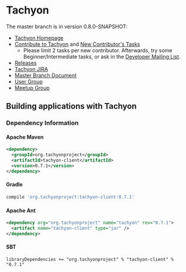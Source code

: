 Tachyon
=======

The master branch is in version 0.8.0-SNAPSHOT:

- [Tachyon Homepage](http://www.tachyonproject.org)
- [Contribute to Tachyon](http://tachyon-project.org/master/Contributing-to-Tachyon.html) and
[New Contributor's Tasks](https://tachyon.atlassian.net/issues/?jql=project%20%3D%20TACHYON%20AND%20labels%20%3D%20NewContributor%20AND%20status%20%3D%20Open)
  - Please limit 2 tasks per new contributor. Afterwards, try some Beginner/Intermediate tasks,
  or ask in the [Developer Mailing List](https://groups.google.com/forum/#!forum/tachyon-dev).
- [Releases](https://github.com/amplab/tachyon/tags)
- [Tachyon JIRA](https://tachyon.atlassian.net/browse/TACHYON)
- [Master Branch Document](http://tachyon-project.org/master/)
- [User Group](https://groups.google.com/forum/?fromgroups#!forum/tachyon-users)
- [Meetup Group](http://www.meetup.com/Tachyon)

## Building applications with Tachyon

### Dependency Information

#### Apache Maven
```xml
<dependency>
  <groupId>org.tachyonproject</groupId>
  <artifactId>tachyon-client</artifactId>
  <version>0.7.1</version>
</dependency>
```

#### Gradle

```groovy
compile 'org.tachyonproject:tachyon-client:0.7.1'
```

#### Apache Ant
```xml
<dependency org="org.tachyonproject" name="tachyon" rev="0.7.1">
  <artifact name="tachyon-client" type="jar" />
</dependency>
```

#### SBT
```
libraryDependencies += "org.tachyonproject" % "tachyon-client" % "0.7.1"
```
